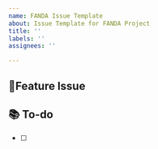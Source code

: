 ```yaml
---
name: FANDA Issue Template
about: Issue Template for FANDA Project
title: ''
labels: ''
assignees: ''

---
```


## 📌Feature Issue

## 📚 To-do
- [ ]
